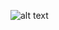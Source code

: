 ![alt text](http://url/to/img.png](https://drive.google.com/file/d/12_yvJY4BTi7G9MpIdGfyAleR4ZiSa9vH/view?usp=drive_link)https://drive.google.com/file/d/12_yvJY4BTi7G9MpIdGfyAleR4ZiSa9vH/view?usp=drive_link)
